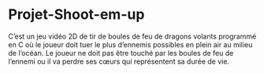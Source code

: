 # Projet-Shoot-em-up

C’est un jeu vidéo 2D de tir de boules de feu de dragons volants programmé en C où le joueur doit tuer le plus d’ennemis possibles en plein air au milieu de l’océan. Le joueur ne doit pas être touché par les boules de feu de l’ennemi ou il va perdre ses cœurs qui représentent sa durée de vie.

